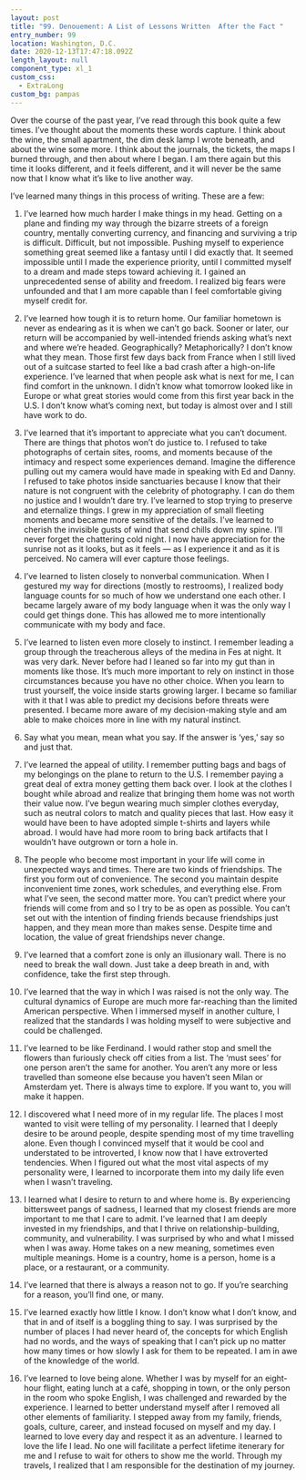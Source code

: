 ```yaml
---
layout: post
title: "99. Denouement: A List of Lessons Written  After the Fact "
entry_number: 99
location: Washington, D.C.
date: 2020-12-13T17:47:18.092Z
length_layout: null
component_type: xl_1
custom_css:
  - ExtraLong
custom_bg: pampas
---
```

Over the course of the past year, I’ve read through this book quite a few times. I’ve thought about the moments these words capture. I think about the wine, the small apartment, the dim desk lamp I wrote beneath, and about the wine some more. I think about the journals, the tickets, the maps I burned through, and then about where I began. I am there again but this time it looks different, and it feels different, and it will never be the same now that I know what it’s like to live another way.

I’ve learned many things in this process of writing. These are a few: 

1. I’ve learned how much harder I make things in my head. Getting on a plane and finding my way through the bizarre streets of a foreign country, mentally converting currency, and financing and surviving a trip is difficult. Difficult, but not impossible. Pushing myself to experience something great seemed like a fantasy until I did exactly that. It seemed impossible until I made the experience priority, until I committed myself to a dream and made steps toward achieving it. I gained an unprecedented sense of ability and freedom. I realized big fears were unfounded and that I am more capable than I feel comfortable giving myself credit for.

2. I’ve learned how tough it is to return home. Our familiar hometown is never as endearing as it is when we can’t go back. Sooner or later, our return will be accompanied by well-intended friends asking what’s next and where we’re headed. Geographically? Metaphorically? I don’t know what they mean. Those first few days back from France when I still lived out of a suitcase started to feel like a bad crash after a high-on-life experience. I’ve learned that when people ask what is next for me, I can find comfort in the unknown. I didn’t know what tomorrow looked like in Europe or what great stories would come from this first year back in the U.S. I don’t know what’s coming next, but today is almost over and I still have work to do.

3. I’ve learned that it’s important to appreciate what you can’t document. There are things that photos won’t do justice to. I refused to take photographs of certain sites, rooms, and moments because of the intimacy and respect some experiences demand. Imagine the difference pulling out my camera would have made in speaking with Ed and Danny. I refused to take photos inside sanctuaries because I know that their nature is not congruent with the celebrity of photography. I can do them no justice and I wouldn’t dare try. I’ve learned to stop trying to preserve and eternalize things. I grew in my appreciation of small fleeting moments and became more sensitive of the details. I’ve learned to cherish the invisible gusts of wind that send chills down my spine. I’ll never forget the chattering cold night. I now have appreciation for the sunrise not as it looks, but as it feels — as I experience it and as it is perceived. No camera will ever capture those feelings.

4. I’ve learned to listen closely to nonverbal communication. When I gestured my way for directions (mostly to restrooms), I realized body language counts for so much of how we understand one each other. I became largely aware of my body language when it was the only way I could get things done. This has allowed me to more intentionally communicate with my body and face.

5. I’ve learned to listen even more closely to instinct. I remember leading a group through the treacherous alleys of the medina in Fes at night. It was very dark. Never before had I leaned so far into my gut than in moments like those. It’s much more important to rely on instinct in those circumstances because you have no other choice. When you learn to trust yourself, the voice inside starts growing larger. I became so familiar with it that I was able to predict my decisions before threats were presented. I became more aware of my decision-making style and am able to make choices more in line with my natural instinct.

6. Say what you mean, mean what you say. If the answer is ‘yes,’ say so and just that.

7. I’ve learned the appeal of utility. I remember putting bags and bags of my belongings on the plane to return to the U.S. I remember paying a great deal of extra money getting them back over. I look at the clothes I bought while abroad and realize that bringing them home was not worth their value now. I’ve begun wearing much simpler clothes everyday, such as neutral colors to match and quality pieces that last. How easy it would have been to have adopted simple t-shirts and layers while abroad. I would have had more room to bring back artifacts that I wouldn’t have outgrown or torn a hole in. 

8. The people who become most important in your life will come in unexpected ways and times. There are two kinds of friendships. The first you form out of convenience. The second you maintain despite inconvenient time zones, work schedules, and everything else. From what I’ve seen, the second matter more. You can’t predict where your friends will come from and so I try to be as open as possible. You can’t set out with the intention of finding friends because friendships just happen, and they mean more than makes sense. Despite time and location, the value of great friendships never change. 

9. I’ve learned that a comfort zone is only an illusionary wall. There is no need to break the wall down. Just take a deep breath in and, with confidence, take the first step through.

10. I’ve learned that the way in which I was raised is not the only way. The cultural dynamics of Europe are much more far-reaching than the limited American perspective. When I immersed myself in another culture, I realized that the standards I was holding myself to were subjective and could be challenged. 

11. I’ve learned to be like Ferdinand. I would rather stop and smell the flowers than furiously check off cities from a list. The ‘must sees’ for one person aren’t the same for another. You aren’t any more or less travelled than someone else because you haven’t seen Milan or Amsterdam yet. There is always time to explore. If you want to, you will make it happen.

12. I discovered what I need more of in my regular life. The places I most wanted to visit were telling of my personality. I learned that I deeply desire to be around people, despite spending most of my time travelling alone. Even though I convinced myself that it would be cool and understated to be introverted, I know now that I have extroverted tendencies. When I figured out what the most vital aspects of my personality were, I learned to incorporate them into my daily life even when I wasn’t traveling. 

13. I learned what I desire to return to and where home is. By experiencing bittersweet pangs of sadness, I learned that my closest friends are more important to me that I care to admit. I’ve learned that I am deeply invested in my friendships, and that I thrive on relationship-building, community, and vulnerability. I was surprised by who and what I missed when I was away. Home takes on a new meaning, sometimes even multiple meanings. Home is a country, home is a person, home is a place, or a restaurant, or a community.

14. I’ve learned that there is always a reason not to go. If you’re searching for a reason, you’ll find one, or many.

15. I’ve learned exactly how little I know. I don’t know what I don’t know, and that in and of itself is a boggling thing to say. I was surprised by the number of places I had never heard of, the concepts for which English had no words, and the ways of speaking that I can’t pick up no matter how many times or how slowly I ask for them to be repeated. I am in awe of the knowledge of the world.

16. I’ve learned to love being alone. Whether I was by myself for an eight-hour flight, eating lunch at a café, shopping in town, or the only person in the room who spoke English, I was challenged and rewarded by the experience. I learned to better understand myself after I removed all other elements of familiarity. I stepped away from my family, friends, goals, culture, career, and instead focused on myself and my day. I learned to love every day and respect it as an adventure. 
I learned to love the life I lead. No one will facilitate a perfect lifetime itenerary for me and I refuse to wait for others to show me the world. Through my travels, I realized that I am responsible for the destination of my journey.